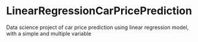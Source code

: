 # LinearRegressionCarPricePrediction
Data science project of car price prediction using linear regression model, with a simple and multiple variable
